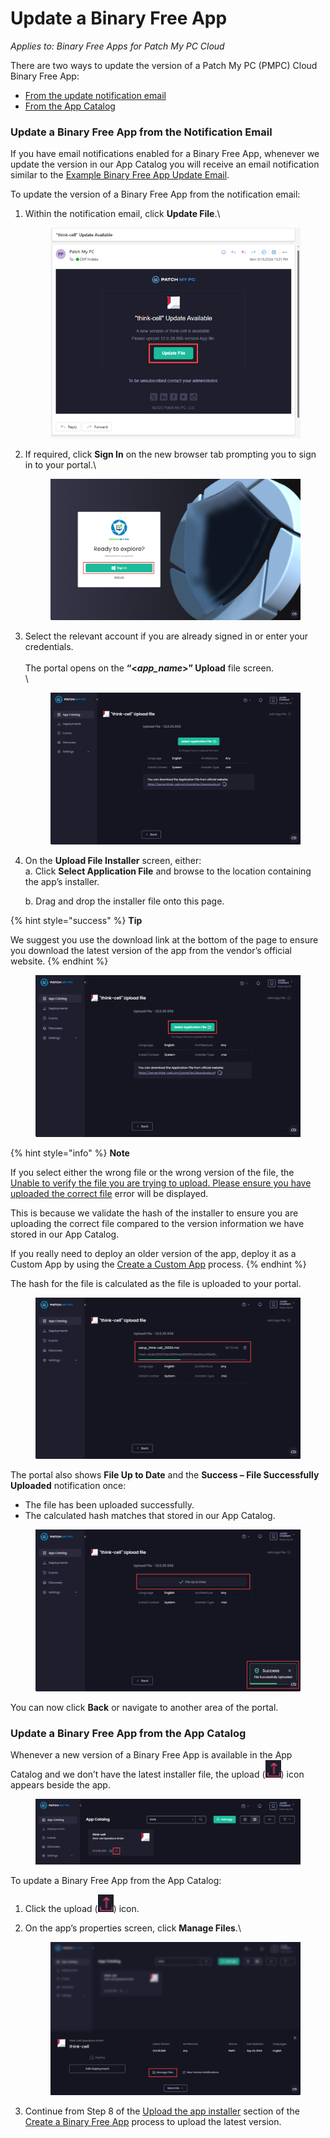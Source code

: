 # Update a Binary Free App

_Applies to: Binary Free Apps for Patch My PC Cloud_

There are two ways to update the version of a Patch My PC (PMPC) Cloud Binary Free App:

* [From the update notification email](update-a-binary-free-app.md#update-a-binary-free-app-from-the-notification-email)
* [From the App Catalog](update-a-binary-free-app.md#update-a-binary-free-app-from-the-app-catalog)

### Update a Binary Free App from the Notification Email

If you have email notifications enabled for a Binary Free App, whenever we update the version in our App Catalog you will receive an email notification similar to the [Example Binary Free App Update Email](../cloud-reference/cloud-email-reference/example-binary-free-app-update-email.md).

To update the version of a Binary Free App from the notification email:

1.  Within the notification email, click **Update File**.\


    <figure><img src="../../_images/gitbook/image (401).png" alt="Clicking “Add Version” in the notification email"><figcaption></figcaption></figure>


2.  If required, click **Sign In** on the new browser tab prompting you to sign in to your portal.\


    <figure><img src="../../_images/gitbook/image (402).png" alt="	Clicking “Sign In” on the new browser tab prompting you to sign in to your portal."><figcaption></figcaption></figure>


3.  Select the relevant account if you are already signed in or enter your credentials.\
    \
    The portal opens on the **“<**_**app\_name**_**>” Upload** file screen.\
    \


    <figure><img src="../../_images/gitbook/image (403).png" alt="Portal opening on the “”<app_name>” Upload file” screen."><figcaption></figcaption></figure>


4.  On the **Upload File Installer** screen, either:\
    a. Click **Select Application File** and browse to the location containing the app’s installer.

    b. Drag and drop the installer file onto this page.

{% hint style="success" %}
**Tip**

We suggest you use the download link at the bottom of the page to ensure you download the latest version of the app from the vendor’s official website.
{% endhint %}

<figure><img src="../../_images/gitbook/image (404).png" alt="Clicking “Select Application File”"><figcaption></figcaption></figure>

{% hint style="info" %}
**Note**

If you select either the wrong file or the wrong version of the file, the [Unable to verify the file you are trying to upload. Please ensure you have uploaded the correct file](../cloud-troubleshooting/troubleshooting-binary-free-apps/unable-to-verify-the-file-you-are-trying-to-upload-error-in-binary-free-apps.md) error will be displayed.

This is because we validate the hash of the installer to ensure you are uploading the correct file compared to the version information we have stored in our App Catalog.

If you really need to deploy an older version of the app, deploy it as a Custom App by using the [Create a Custom App](../custom-apps/create-a-custom-app/) process.
{% endhint %}

The hash for the file is calculated as the file is uploaded to your portal.

<figure><img src="../../_images/gitbook/image (405).png" alt="Calculating the hash for the file as its uploaded to your portal"><figcaption></figcaption></figure>

The portal also shows **File Up to Date** and the **Success – File Successfully Uploaded** notification once:

* The file has been uploaded successfully.
* The calculated hash matches that stored in our App Catalog.

<figure><img src="../../_images/gitbook/image (406).png" alt="“Success – File Successfully Uploaded” notification"><figcaption></figcaption></figure>

You can now click **Back** or navigate to another area of the portal.

### Update a Binary Free App from the App Catalog

Whenever a new version of a Binary Free App is available in the App Catalog and we don’t have the latest installer file, the upload (![](<../../_images/gitbook/image (407).png>)) icon appears beside the app.

<figure><img src="../../_images/gitbook/image (408).png" alt="“Upload” icon showing a new version of an app needs to be uploaded"><figcaption></figcaption></figure>

To update a Binary Free App from the App Catalog:

1. Click the upload (![](<../../_images/gitbook/image (407).png>)) icon.
2.  On the app’s properties screen, click **Manage Files**.\


    <figure><img src="../../_images/gitbook/image (409).png" alt="Clicking “Manage Files”"><figcaption></figcaption></figure>


3. Continue from Step 8 of the [Upload the app installer](deploy-a-binary-free-app.md#upload-the-app-installer) section of the [Create a Binary Free App](deploy-a-binary-free-app.md) process to upload the latest version.
